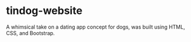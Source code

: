 # tindog-website
A whimsical take on a dating app concept for dogs, was built using HTML, CSS, and Bootstrap.
